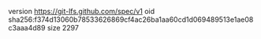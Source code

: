 version https://git-lfs.github.com/spec/v1
oid sha256:f374d13060b78533626869cf4ac26ba1aa60cd1d069489513e1ae08c3aaa4d89
size 2297

